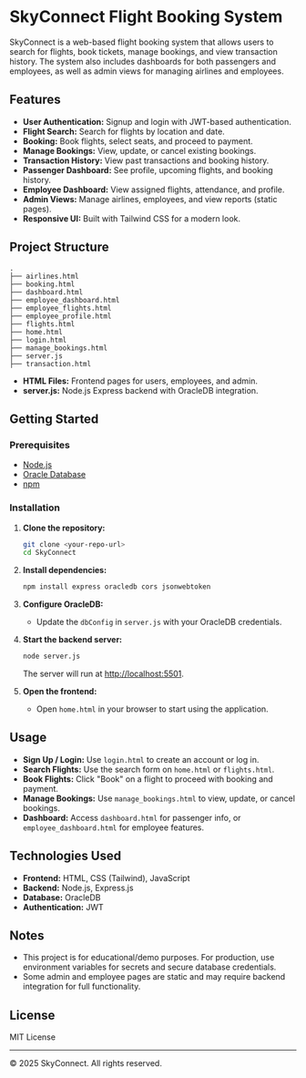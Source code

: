 # SkyConnect Flight Booking System

SkyConnect is a web-based flight booking system that allows users to search for flights, book tickets, manage bookings, and view transaction history. The system also includes dashboards for both passengers and employees, as well as admin views for managing airlines and employees.

## Features

- **User Authentication:** Signup and login with JWT-based authentication.
- **Flight Search:** Search for flights by location and date.
- **Booking:** Book flights, select seats, and proceed to payment.
- **Manage Bookings:** View, update, or cancel existing bookings.
- **Transaction History:** View past transactions and booking history.
- **Passenger Dashboard:** See profile, upcoming flights, and booking history.
- **Employee Dashboard:** View assigned flights, attendance, and profile.
- **Admin Views:** Manage airlines, employees, and view reports (static pages).
- **Responsive UI:** Built with Tailwind CSS for a modern look.

## Project Structure

```
.
├── airlines.html
├── booking.html
├── dashboard.html
├── employee_dashboard.html
├── employee_flights.html
├── employee_profile.html
├── flights.html
├── home.html
├── login.html
├── manage_bookings.html
├── server.js
├── transaction.html
```

- **HTML Files:** Frontend pages for users, employees, and admin.
- **server.js:** Node.js Express backend with OracleDB integration.

## Getting Started

### Prerequisites

- [Node.js](https://nodejs.org/)
- [Oracle Database](https://www.oracle.com/database/)
- [npm](https://www.npmjs.com/)

### Installation

1. **Clone the repository:**
   ```sh
   git clone <your-repo-url>
   cd SkyConnect
   ```

2. **Install dependencies:**
   ```sh
   npm install express oracledb cors jsonwebtoken
   ```

3. **Configure OracleDB:**
   - Update the `dbConfig` in `server.js` with your OracleDB credentials.

4. **Start the backend server:**
   ```sh
   node server.js
   ```
   The server will run at [http://localhost:5501](http://localhost:5501).

5. **Open the frontend:**
   - Open `home.html` in your browser to start using the application.

## Usage

- **Sign Up / Login:** Use `login.html` to create an account or log in.
- **Search Flights:** Use the search form on `home.html` or `flights.html`.
- **Book Flights:** Click "Book" on a flight to proceed with booking and payment.
- **Manage Bookings:** Use `manage_bookings.html` to view, update, or cancel bookings.
- **Dashboard:** Access `dashboard.html` for passenger info, or `employee_dashboard.html` for employee features.

## Technologies Used

- **Frontend:** HTML, CSS (Tailwind), JavaScript
- **Backend:** Node.js, Express.js
- **Database:** OracleDB
- **Authentication:** JWT

## Notes

- This project is for educational/demo purposes. For production, use environment variables for secrets and secure database credentials.
- Some admin and employee pages are static and may require backend integration for full functionality.

## License

MIT License

---

&copy; 2025 SkyConnect. All rights reserved.